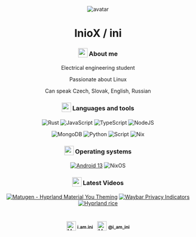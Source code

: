 <div align="center" text-align="center" style="inline-block">

![avatar](https://avatars.githubusercontent.com/u/81521595)

# InioX / ini

<h3 class="about-me">
     <sub>
          <img  src="https://github.com/InioX/InioX/assets/81521595/f42d0cce-ba58-4ccf-b008-7dc0434d88e4"
           height="25"
           width="25">
     </sub>
     About me
</h3>

Electrical engineering student

Passionate about Linux

Can speak Czech, Slovak, English, Russian

<h3 class="languages-and-tools">
     <sub>
          <img  src="https://github.com/InioX/InioX/assets/81521595/1fbe3355-94c6-4f86-a520-2dc06da9dddf"
           height="25"
           width="25">
     </sub>
     Languages and tools
</h3>

![Rust](https://img.shields.io/badge/Rust-ffffff?style=for-the-badge&logo=rust&logoColor=black)
![JavaScript](https://img.shields.io/badge/JavaScript-ffffff?style=for-the-badge&logo=javascript&logoColor=black)
![TypeScript](https://img.shields.io/badge/TypeScript-ffffff?style=for-the-badge&logo=typescript&logoColor=black)
![NodeJS](https://img.shields.io/badge/Node.js-ffffff?style=for-the-badge&logo=node.js&logoColor=black)

![MongoDB](https://img.shields.io/badge/MongoDB-ffffff?style=for-the-badge&logo=mongodb&logoColor=black)
![Python](https://img.shields.io/badge/Python-ffffff?style=for-the-badge&logo=python&logoColor=black)
![Script](https://img.shields.io/badge/Shell_Script-ffffff?style=for-the-badge&logo=gnu-bash&logoColor=black)
![Nix](https://img.shields.io/badge/Nix-ffffff?style=for-the-badge&logo=nixos&logoColor=black)


<h3 class="operating-systems">
     <sub>
          <img  src="https://github.com/InioX/InioX/assets/81521595/f6012468-724d-4c11-b1ea-3084b53062b3"
           height="25"
           width="25">
     </sub>
     Operating systems
</h3>

[![Android 13](https://img.shields.io/badge/Android%2013%20/%20RisingOS%201.4%20Elysium-ffffff?style=for-the-badge&logo=android&logoColor=black)](https://www.android.com/android-13/)
![NixOS](https://img.shields.io/badge/NixOS-ffffff?style=for-the-badge&logo=nixos&logoColor=black)

<h3 class="latest-videos">
     <sub>
          <img  src="https://github.com/InioX/InioX/assets/81521595/8d6b265c-2d53-4dc8-9779-d99e43df65cd"
           height="25"
           width="25">
     </sub>
     Latest Videos
</h3>

<!-- BEGIN YOUTUBE-CARDS -->
[![Matugen - Hyprland Material You Theming](https://ytcards.demolab.com/?id=lBlEEiwQzYA&title=Matugen+-+Hyprland+Material+You+Theming&lang=en&timestamp=1679176162&background_color=%230d1117&title_color=%23ffffff&stats_color=%23dedede&max_title_lines=1&width=250&border_radius=5 "Matugen - Hyprland Material You Theming")](https://www.youtube.com/watch?v=lBlEEiwQzYA)
[![Waybar Privacy Indicators](https://ytcards.demolab.com/?id=qG7ZotvRN4s&title=Waybar+Privacy+Indicators&lang=en&timestamp=1677173964&background_color=%230d1117&title_color=%23ffffff&stats_color=%23dedede&max_title_lines=1&width=250&border_radius=5 "Waybar Privacy Indicators")](https://www.youtube.com/watch?v=qG7ZotvRN4s)
[![Hyprland rice](https://ytcards.demolab.com/?id=Vn5i_06Gde8&title=Hyprland+rice&lang=en&timestamp=1668875311&background_color=%230d1117&title_color=%23ffffff&stats_color=%23dedede&max_title_lines=1&width=250&border_radius=5 "Hyprland rice")](https://www.youtube.com/watch?v=Vn5i_06Gde8)
<!-- END YOUTUBE-CARDS -->

<h1></h1>

<img alt="My Discord" align="center" vertical-align="middle" width="25" src="https://simpleicons.now.sh/discord/ffffff" />
<sub><b>i.am.ini</b></sub>
&nbsp;
<img alt="My Discord" align="center" vertical-align="middle" width="25" src="https://simpleicons.now.sh/youtube/ffffff" />
<sub><b>@i_am_ini</b></sub>

<!--
**InioX/InioX** is a ✨ _special_ ✨ repository because its `README.md` (this file) appears on your GitHub profile.

Here are some ideas to get you started:

- 🔭 I’m currently working on ...
- 🌱 I’m currently learning ...
- 👯 I’m looking to collaborate on ...
- 🤔 I’m looking for help with ...
- 💬 Ask me about ...
- 📫 How to reach me: ...
- 😄 Pronouns: ...
- ⚡ Fun fact: ...
-->

